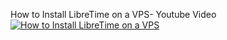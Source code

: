 How to Install LibreTime on a VPS- Youtube Video
[![How to Install LibreTime on a VPS](http://img.youtube.com/vi/Djo_55LgjXE/0.jpg)](https://www.youtube-nocookie.com/embed/Djo_55LgjXE "How to Install LibreTime on a VPS")
